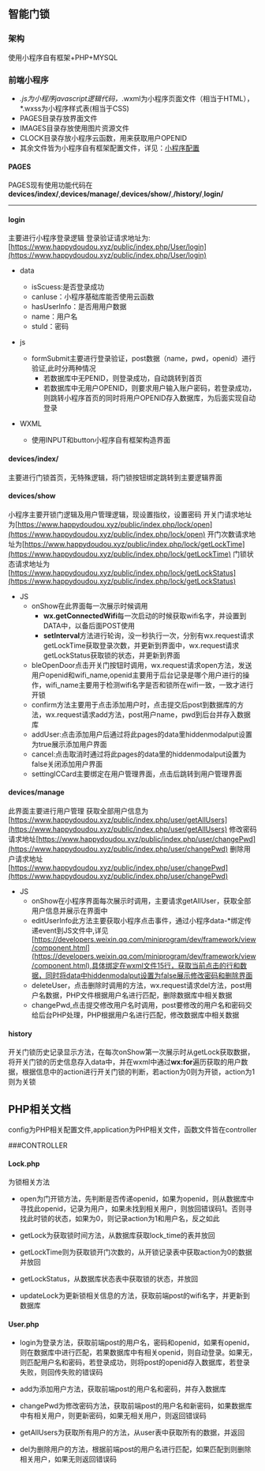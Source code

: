 ## 智能门锁
### 架构
使用小程序自有框架+PHP+MYSQL

### 前端小程序
* *.js为小程序javascript逻辑代码，*.wxml为小程序页面文件（相当于HTML），*.wxss为小程序样式表(相当于CSS)
* PAGES目录存放界面文件
* IMAGES目录存放使用图片资源文件
* CLOCK目录存放小程序云函数，用来获取用户OPENID
* 其余文件皆为小程序自有框架配置文件，详见：[小程序配置](https://developers.weixin.qq.com/miniprogram/dev/framework/config.html)

#### PAGES
PAGES现有使用功能代码在**devices/index/**,**devices/manage/**,**devices/show/**,**/history/**,**login/**

------

#### login
主要进行小程序登录逻辑
登录验证请求地址为:[https://www.happydoudou.xyz/public/index.php/User/login](https://www.happydoudou.xyz/public/index.php/User/login)
* data
    + isScuess:是否登录成功
    + canIuse：小程序基础库能否使用云函数
    + hasUserInfo：是否用用户数据
    + name：用户名
    + stuId：密码
* js
    + formSubmit主要进行登录验证，post数据（name，pwd，openid）进行验证,此时分两种情况
        - 若数据库中无PENID，则登录成功，自动跳转到首页
        - 若数据库中无用户OPENID，则要求用户输入账户密码，若登录成功，则跳转小程序首页的同时将用户OPENID存入数据库，为后面实现自动登录

* WXML
    + 使用INPUT和button小程序自有框架构造界面

#### devices/index/
主要进行门锁首页，无特殊逻辑，将门锁按钮绑定跳转到主要逻辑界面

#### devices/show
小程序主要开锁门逻辑及用户管理逻辑，现设置指纹，设置密码
开关门请求地址为[https://www.happydoudou.xyz/public/index.php/lock/open](https://www.happydoudou.xyz/public/index.php/lock/open)
开门次数请求地址为[https://www.happydoudou.xyz/public/index.php/lock/getLockTime](https://www.happydoudou.xyz/public/index.php/lock/getLockTime)
门锁状态请求地址为[https://www.happydoudou.xyz/public/index.php/lock/getLockStatus](https://www.happydoudou.xyz/public/index.php/lock/getLockStatus)

* JS
    + onShow在此界面每一次展示时候调用
        - **wx.getConnectedWifi**每一次启动的时候获取wifi名字，并设置到DATA中，以备后面POST使用
        - **setInterval**方法进行轮询，没一秒执行一次，分别有wx.request请求getLockTime获取登录次数，并更新到界面中，wx.request请求getLockStatus获取锁的状态，并更新到界面
    + bleOpenDoor点击开关门按钮时调用，wx.request请求open方法，发送用户openid和wifi_name,openid主要用于后台记录是哪个用户进行的操作，wifi_name主要用于检测wifi名字是否和锁所在wifi一致，一致才进行开锁
    + confirm方法主要用于点击添加用户时，点击提交后post到数据库的方法，wx.request请求add方法，post用户name，pwd到后台并存入数据库
    + addUser:点击添加用户后通过将此pages的data里hiddenmodalput设置为true展示添加用户界面
    + cancel:点击取消时通过将此pages的data里的hiddenmodalput设置为false关闭添加用户界面
    + settingICCard主要绑定在用户管理界面，点击后跳转到用户管理界面


#### devices/manage
此界面主要进行用户管理
获取全部用户信息为[https://www.happydoudou.xyz/public/index.php/user/getAllUsers](https://www.happydoudou.xyz/public/index.php/user/getAllUsers)
修改密码请求地址[https://www.happydoudou.xyz/public/index.php/user/changePwd](https://www.happydoudou.xyz/public/index.php/user/changePwd)
删除用户请求地址[https://www.happydoudou.xyz/public/index.php/user/changePwd](https://www.happydoudou.xyz/public/index.php/user/changePwd)

* JS
    + onShow在小程序界面每次展示时调用，主要请求getAllUser，获取全部用户信息并展示在界面中
    + editUserInfo此方法主要获取小程序点击事件，通过小程序data-*绑定传递event到JS文件中,详见[https://developers.weixin.qq.com/miniprogram/dev/framework/view/component.html](https://developers.weixin.qq.com/miniprogram/dev/framework/view/component.html),具体绑定在wxml文件15行，获取当前点击的行和数据，同时将data中hiddenmodalput设置为false展示修改密码和删除界面
    + deleteUser，点击删除时调用的方法，wx.request请求del方法，post用户名数据，PHP文件根据用户名进行匹配，删除数据库中相关数据
    + changePwd,点击提交修改用户名时调用，post要修改的用户名和密码交给后台PHP处理，PHP根据用户名进行匹配，修改数据库中相关数据

#### history 
开关门锁历史记录显示方法，在每次onShow第一次展示时从getLock获取数据，将开关门锁的历史信息存入data中，并在wxml中通过**wx:for**遍历获取的用户数据，根据信息中的action进行开关门锁的判断，若action为0则为开锁，action为1则为关锁


## PHP相关文档
config为PHP相关配置文件,application为PHP相关文件，函数文件皆在controller

###CONTROLLER

#### Lock.php
为锁相关方法

* open为门开锁方法，先判断是否传递openid，如果为openid，则从数据库中寻找此openid，记录为用户，如果未找到相关用户，则放回错误码1。否则寻找此时锁的状态，如果为0，则记录action为1和用户名，反之如此

* getLock为获取锁时间方法，从数据库获取lock_time的表并放回

* getLockTime则为获取锁开门次数的，从开锁记录表中获取action为0的数据并放回

* getLockStatus，从数据库状态表中获取锁的状态，并放回

* updateLock为更新锁相关信息的方法，获取前端post的wifi名字，并更新到数据库


#### User.php

* login为登录方法，获取前端post的用户名，密码和openid，如果有openid，则在数据库中进行匹配，若果数据库中有相关openid，则自动登录。如果无，则匹配用户名和密码，若登录成功，则将post的openid存入数据库，若登录失败，则回传失败的错误码

* add为添加用户方法，获取前端post的用户名和密码，并存入数据库

* changePwd为修改密码方法，获取前端post的用户名和新密码，如果数据库中有相关用户，则更新密码，如果无相关用户，则返回错误码

* getAllUsers为获取所有用户的方法，从user表中获取所有的数据，并返回

* del为删除用户的方法，根据前端post的用户名进行匹配，如果匹配到则删除相关用户，如果无则返回错误码